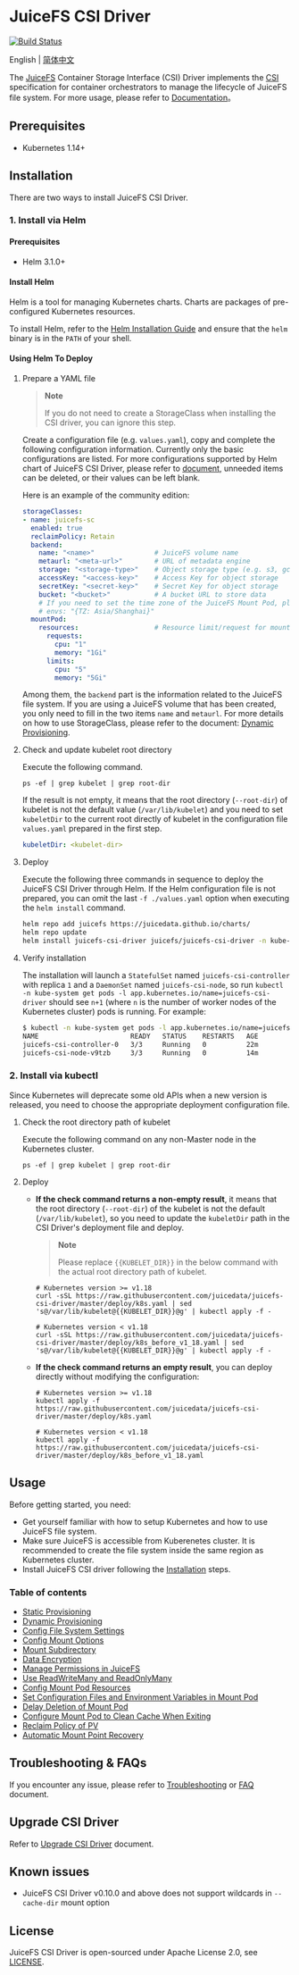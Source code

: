 # JuiceFS CSI Driver

[![Build Status](https://travis-ci.com/juicedata/juicefs-csi-driver.svg?token=ACsZ5AkewTgk5D5wzzds&branch=master)](https://travis-ci.com/juicedata/juicefs-csi-driver)

English | [简体中文](./README_CN.md)

The [JuiceFS](https://github.com/juicedata/juicefs) Container Storage Interface (CSI) Driver implements the [CSI](https://github.com/container-storage-interface/spec/blob/master/spec.md) specification for container orchestrators to manage the lifecycle of JuiceFS file system. For more usage, please refer to [Documentation](https://juicefs.com/docs/csi/introduction)。

## Prerequisites

- Kubernetes 1.14+

## Installation

There are two ways to install JuiceFS CSI Driver.

### 1. Install via Helm

#### Prerequisites

- Helm 3.1.0+

#### Install Helm

Helm is a tool for managing Kubernetes charts. Charts are packages of pre-configured Kubernetes resources.

To install Helm, refer to the [Helm Installation Guide](https://helm.sh/docs/intro/install) and ensure that the `helm` binary is in the `PATH` of your shell.

#### Using Helm To Deploy

1. Prepare a YAML file

   > **Note**
   >
   > If you do not need to create a StorageClass when installing the CSI driver, you can ignore this step.

   Create a configuration file (e.g. `values.yaml`), copy and complete the following configuration information. Currently only the basic configurations are listed. For more configurations supported by Helm chart of JuiceFS CSI Driver, please refer to [document](https://github.com/juicedata/charts/blob/main/charts/juicefs-csi-driver/README.md#values), unneeded items can be deleted, or their values ​​can be left blank.

   Here is an example of the community edition:

   ```yaml title="values.yaml"
   storageClasses:
   - name: juicefs-sc
     enabled: true
     reclaimPolicy: Retain
     backend:
       name: "<name>"               # JuiceFS volume name
       metaurl: "<meta-url>"        # URL of metadata engine
       storage: "<storage-type>"    # Object storage type (e.g. s3, gcs, oss, cos)
       accessKey: "<access-key>"    # Access Key for object storage
       secretKey: "<secret-key>"    # Secret Key for object storage
       bucket: "<bucket>"           # A bucket URL to store data
       # If you need to set the time zone of the JuiceFS Mount Pod, please uncomment the next line, the default is UTC time.
       # envs: "{TZ: Asia/Shanghai}"
     mountPod:
       resources:                   # Resource limit/request for mount pod
         requests:
           cpu: "1"
           memory: "1Gi"
         limits:
           cpu: "5"
           memory: "5Gi"
   ```

   Among them, the `backend` part is the information related to the JuiceFS file system. If you are using a JuiceFS volume that has been created, you only need to fill in the two items `name` and `metaurl`. For more details on how to use StorageClass, please refer to the document: [Dynamic Provisioning](https://juicefs.com/docs/csi/examples/dynamic-provisioning).

2. Check and update kubelet root directory

   Execute the following command.

   ```shell
   ps -ef | grep kubelet | grep root-dir
   ```

   If the result is not empty, it means that the root directory (`--root-dir`) of kubelet is not the default value (`/var/lib/kubelet`) and you need to set `kubeletDir` to the current root directly of kubelet in the configuration file `values.yaml` prepared in the first step.

   ```yaml title="values.yaml"
   kubeletDir: <kubelet-dir>
   ```

3. Deploy

   Execute the following three commands in sequence to deploy the JuiceFS CSI Driver through Helm. If the Helm configuration file is not prepared, you can omit the last `-f ./values.yaml` option when executing the `helm install` command.

   ```sh
   helm repo add juicefs https://juicedata.github.io/charts/
   helm repo update
   helm install juicefs-csi-driver juicefs/juicefs-csi-driver -n kube-system -f ./values.yaml
   ```

4. Verify installation

   The installation will launch a `StatefulSet` named `juicefs-csi-controller` with replica `1` and a `DaemonSet` named `juicefs-csi-node`, so run `kubectl -n kube-system get pods -l app.kubernetes.io/name=juicefs-csi-driver` should see `n+1` (where `n` is the number of worker nodes of the Kubernetes cluster) pods is running. For example:

   ```sh
   $ kubectl -n kube-system get pods -l app.kubernetes.io/name=juicefs-csi-driver
   NAME                       READY   STATUS    RESTARTS   AGE
   juicefs-csi-controller-0   3/3     Running   0          22m
   juicefs-csi-node-v9tzb     3/3     Running   0          14m
   ```

### 2. Install via kubectl

Since Kubernetes will deprecate some old APIs when a new version is released, you need to choose the appropriate deployment configuration file.

1. Check the root directory path of kubelet

   Execute the following command on any non-Master node in the Kubernetes cluster.

   ```shell
   ps -ef | grep kubelet | grep root-dir
   ```

2. Deploy

   - **If the check command returns a non-empty result**, it means that the root directory (`--root-dir`) of the kubelet is not the default (`/var/lib/kubelet`), so you need to update the `kubeletDir` path in the CSI Driver's deployment file and deploy.

     > **Note**
     >
     > Please replace `{{KUBELET_DIR}}` in the below command with the actual root directory path of kubelet.

     ```shell
     # Kubernetes version >= v1.18
     curl -sSL https://raw.githubusercontent.com/juicedata/juicefs-csi-driver/master/deploy/k8s.yaml | sed 's@/var/lib/kubelet@{{KUBELET_DIR}}@g' | kubectl apply -f -
     ```

     ```shell
     # Kubernetes version < v1.18
     curl -sSL https://raw.githubusercontent.com/juicedata/juicefs-csi-driver/master/deploy/k8s_before_v1_18.yaml | sed 's@/var/lib/kubelet@{{KUBELET_DIR}}@g' | kubectl apply -f -
     ```

   - **If the check command returns an empty result**, you can deploy directly without modifying the configuration:

     ```shell
     # Kubernetes version >= v1.18
     kubectl apply -f https://raw.githubusercontent.com/juicedata/juicefs-csi-driver/master/deploy/k8s.yaml
     ```

     ```shell
     # Kubernetes version < v1.18
     kubectl apply -f https://raw.githubusercontent.com/juicedata/juicefs-csi-driver/master/deploy/k8s_before_v1_18.yaml
     ```

## Usage

Before getting started, you need:

* Get yourself familiar with how to setup Kubernetes and how to use JuiceFS file system.
* Make sure JuiceFS is accessible from Kuberenetes cluster. It is recommended to create the file system inside the same region as Kubernetes cluster.
* Install JuiceFS CSI driver following the [Installation](#installation) steps.

### Table of contents

* [Static Provisioning](https://juicefs.com/docs/csi/examples/static-provisioning)
* [Dynamic Provisioning](https://juicefs.com/docs/csi/examples/dynamic-provisioning)
* [Config File System Settings](https://juicefs.com/docs/csi/examples/format-options)
* [Config Mount Options](https://juicefs.com/docs/csi/examples/mount-options)
* [Mount Subdirectory](https://juicefs.com/docs/csi/examples/subpath)
* [Data Encryption](https://juicefs.com/docs/csi/examples/encrypt)
* [Manage Permissions in JuiceFS](https://juicefs.com/docs/csi/examples/permission)
* [Use ReadWriteMany and ReadOnlyMany](https://juicefs.com/docs/csi/examples/rwx-and-rox)
* [Config Mount Pod Resources](https://juicefs.com/docs/csi/examples/mount-resources)
* [Set Configuration Files and Environment Variables in Mount Pod](https://juicefs.com/docs/csi/examples/config-and-env)
* [Delay Deletion of Mount Pod](https://juicefs.com/docs/csi/examples/delay-delete)
* [Configure Mount Pod to Clean Cache When Exiting](https://juicefs.com/docs/csi/examples/cache-clean)
* [Reclaim Policy of PV](https://juicefs.com/docs/csi/examples/reclaim-policy)
* [Automatic Mount Point Recovery](https://juicefs.com/docs/csi/recover-failed-mountpoint)

## Troubleshooting & FAQs

If you encounter any issue, please refer to [Troubleshooting](https://juicefs.com/docs/csi/troubleshooting) or [FAQ](https://juicefs.com/docs/csi/faq) document.

## Upgrade CSI Driver

Refer to [Upgrade CSI Driver](https://juicefs.com/docs/csi/upgrade-csi-driver) document.

## Known issues

- JuiceFS CSI Driver v0.10.0 and above does not support wildcards in `--cache-dir` mount option

## License

JuiceFS CSI Driver is open-sourced under Apache License 2.0, see [LICENSE](LICENSE).
